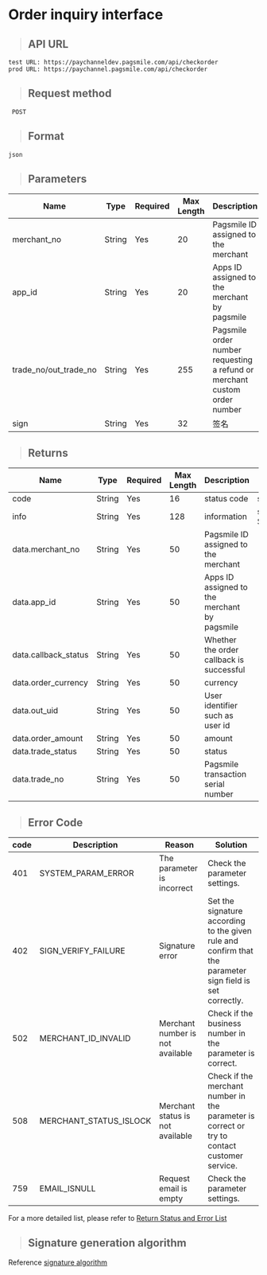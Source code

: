 # Order inquiry interface

>## API URL

    test URL: https://paychanneldev.pagsmile.com/api/checkorder
    prod URL: https://paychannel.pagsmile.com/api/checkorder
    
>## Request method

     POST

>## Format
  
    json    

>## Parameters

Name | Type | Required | Max Length | Description | Sample
---  | ---  | ---      | ---      | ---  | ---
merchant_no | String | Yes | 20 | Pagsmile ID assigned to the merchant | 1024201708140012289
app_id | String | Yes | 20 | Apps ID assigned to the merchant by pagsmile | 2017051914172236111
trade_no/out_trade_no | String | Yes | 255 | Pagsmile order number requesting a refund or merchant custom order number | 2018022604263906847
sign | String | Yes | 32 | 签名 | 


>## Returns

Name | Type | Required | Max Length | Description | Sample
---  | ---  | ---      | ---      | ---  | ---
code | String | Yes | 16 | status code | success:200 
info | String | Yes | 128 | information | success: SUCCESS
data.merchant_no | String | Yes | 50 | Pagsmile ID assigned to the merchant   
data.app_id | String | Yes | 50 | Apps ID assigned to the merchant by pagsmile
data.callback_status | String | Yes | 50 |  Whether the order callback is successful 
data.order_currency | String | Yes | 50 |   currency  
data.out_uid | String | Yes | 50 |     User identifier such as user id
data.order_amount | String | Yes | 50 |  amount
data.trade_status | String | Yes | 50 |  status
data.trade_no | String | Yes | 50 |  Pagsmile transaction serial number

>## Error Code

code | Description | Reason | Solution
---  | ---  | ---  | ---
401 | SYSTEM_PARAM_ERROR | The parameter is incorrect | Check the parameter settings.
402 | SIGN_VERIFY_FAILURE | Signature error | Set the signature according to the given rule and confirm that the parameter sign field is set correctly.
502 | MERCHANT_ID_INVALID | Merchant number is not available | Check if the business number in the parameter is correct.
508 | MERCHANT_STATUS_ISLOCK | Merchant status is not available | Check if the merchant number in the parameter is correct or try to contact customer service.
759 | EMAIL_ISNULL | Request email is empty | Check the parameter settings.

For a more detailed list, please refer to [Return Status and Error List](ReturnResult)

>## Signature generation algorithm

Reference [signature algorithm](DriectSign)

